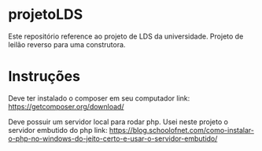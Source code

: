 # projetoLDS
Este repositório reference ao projeto de LDS da universidade. Projeto de leilão reverso para uma construtora.

# Instruções
Deve ter instalado o composer em seu computador link: https://getcomposer.org/download/

Deve possuir um servidor local para rodar php. Usei neste projeto o servidor embutido do php link: https://blog.schoolofnet.com/como-instalar-o-php-no-windows-do-jeito-certo-e-usar-o-servidor-embutido/
